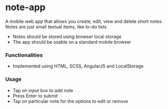 # note-app
A mobile web app that allows you create, edit, view and delete short notes. Notes are just small textual items, like to-do lists.
- Notes should be stored using browser local storage
- The app should be usable on a standard mobile browser

### Functionalities
- Implemented using HTML, SCSS, AngularJS and LocalStorage

### Usage
- Tap on input box to add note
- Press Enter to submit
- Tap on particular note for the options to edit or remove
